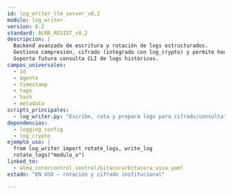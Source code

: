 ```yaml
---
id: log_writer_llm_server_v0.2
modulo: log_writer
version: 0.2
standard: ALMA_RESIST_v0.2
descripcion: |
  Backend avanzado de escritura y rotación de logs estructurados.
  Gestiona compresión, cifrado (integrado con log_crypto) y permite hooks para rotación diaria/por módulo.
  Soporta futura consulta CLI de logs históricos.
campos_universales:
  - id
  - agente
  - timestamp
  - tags
  - hash
  - metadata
scripts_principales:
  - log_writer.py: "Escribe, rota y prepara logs para cifrado/consulta"
dependencias:
  - logging_config
  - log_crypto
ejemplo_uso: |
  from log_writer import rotate_logs, write_log
  rotate_logs("modulo_x")
linked_to:
  - alma_core/control_central/bitacora/bitacora_viva.yaml
estado: "EN USO — rotación y cifrado institucional"

---
```


